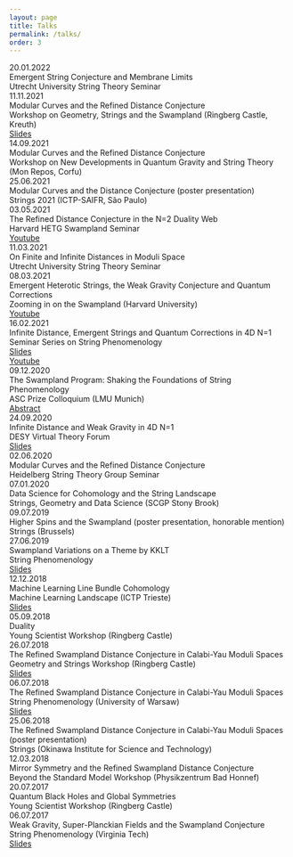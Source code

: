```yaml
---
layout: page
title: Talks
permalink: /talks/
order: 3
---
```


<div class="container">
    <div class="row event mb-3">
        <div class="col-md-2 text-nowrap date">
            20.01.2022
        </div>
        <div class="col-sm eventinfo">
            <div class="container">
                <div class="row fw-bold title">
                    Emergent String Conjecture and Membrane Limits
                </div>
                <div class="row venue">
                    Utrecht University String Theory Seminar
                </div>
                <div class="row weblinks">
                </div>
            </div>
        </div>
    </div>
    <div class="row event mb-3">
        <div class="col-md-2 text-nowrap date">
            11.11.2021
        </div>
        <div class="col-sm eventinfo">
            <div class="container">
                <div class="row fw-bold title">
                    Modular Curves and the Refined Distance Conjecture
                </div>
                <div class="row venue">
                    Workshop on Geometry, Strings and the Swampland (Ringberg Castle, Kreuth)
                </div>
                <div class="row weblinks">
                <a class="p-0" href="https://wwwth.mpp.mpg.de/members/blumenha/ringberg2021/talks/klaewer.pdf"> Slides </a>
                </div>
            </div>
        </div>
    </div>
    <div class="row event mb-3">
        <div class="col-md-2 text-nowrap date">
            14.09.2021
        </div>
        <div class="col-sm eventinfo">
            <div class="container">
                <div class="row fw-bold title">
                    Modular Curves and the Refined Distance Conjecture
                </div>
                <div class="row venue">
                    Workshop on New Developments in Quantum Gravity and String Theory (Mon Repos, Corfu)
                </div>
                <div class="row weblinks">
                </div>
            </div>
        </div>
    </div>
    <div class="row event mb-3">
        <div class="col-md-2 text-nowrap date">
            25.06.2021
        </div>
        <div class="col-sm eventinfo">
            <div class="container">
                <div class="row fw-bold title">
                    Modular Curves and the Distance Conjecture (poster presentation)
                </div>
                <div class="row venue">
                    Strings 2021 (ICTP-SAIFR, São Paulo)
                </div>
                <div class="row weblinks">
                </div>
            </div>
        </div>
    </div>
    <div class="row event mb-3">
        <div class="col-md-2 text-nowrap date">
            03.05.2021
        </div>
        <div class="col-sm eventinfo">
            <div class="container">
                <div class="row fw-bold title">
                    The Refined Distance Conjecture in the N=2 Duality Web
                </div>
                <div class="row venue">
                    Harvard HETG Swampland Seminar
                </div>
                <div class="row weblinks">
                    <a class="p-0" href="https://www.youtube.com/watch?v=UaIWzH02xcU"> Youtube </a>
                </div>
            </div>
        </div>
    </div>
    <div class="row event mb-3">
        <div class="col-md-2 text-nowrap date">
            11.03.2021
        </div>
        <div class="col-sm eventinfo">
            <div class="container">
                <div class="row fw-bold title">
                    On Finite and Infinite Distances in Moduli Space
                </div>
                <div class="row venue">
                    Utrecht University String Theory Seminar
                </div>
                <div class="row weblinks">
                </div>
            </div>
        </div>
    </div>
    <div class="row event mb-3">
        <div class="col-md-2 text-nowrap date">
            08.03.2021
        </div>
        <div class="col-sm eventinfo">
            <div class="container">
                <div class="row fw-bold title">
                    Emergent Heterotic Strings, the Weak Gravity Conjecture and Quantum Corrections
                </div>
                <div class="row venue">
                    Zooming in on the Swampland (Harvard University)
                </div>
                <div class="row weblinks">
                <a class="p-0" href="https://www.youtube.com/watch?v=2kKMbzoNWJI"> Youtube </a>
                </div>
            </div>
        </div>
    </div>
    <div class="row event mb-3">
        <div class="col-md-2 text-nowrap date">
            16.02.2021
        </div>
        <div class="col-sm-10 eventinfo">
            <div class="container">
                <div class="row fw-bold title">
                    Infinite Distance, Emergent Strings and Quantum Corrections in 4D N=1
                </div>
                <div class="row venue">
                    Seminar Series on String Phenomenology
                </div>
                <div class="row weblinks">
                    <div class="col-2 p-0">
                        <a class="p-0" href="https://stringphenoseminars.github.io/slides/danielklawer.pdf"> Slides </a>
                    </div>
                    <div class="col">
                        <a class="" href="https://www.youtube.com/watch?v=eFpZlDlVARA"> Youtube </a>
                    </div>
                </div>
            </div>
        </div>
    </div>
    <div class="row event mb-3">
        <div class="col-md-2 text-nowrap date">
            09.12.2020
        </div>
        <div class="col-sm eventinfo">
            <div class="container">
                <div class="row fw-bold title">
                    The Swampland Program: Shaking the Foundations of String Phenomenology
                </div>
                <div class="row venue">
                    ASC Prize Colloquium (LMU Munich)
                </div>
                <div class="row weblinks">
                    <a class="p-0" href="https://www.physik.uni-muenchen.de/aus_der_fakultaet/kolloquien/asc_kolloquium/archiv_wise20/phd_prize_2019/asc_phd-prize-colloquium_2019.pdf">Abstract</a>
                </div>
            </div>
        </div>
    </div>
    <div class="row event mb-3">
        <div class="col-md-2 text-nowrap date">
            24.09.2020
        </div>
        <div class="col-sm eventinfo">
            <div class="container">
                <div class="row fw-bold title">
                    Infinite Distance and Weak Gravity in 4D N=1
                </div>
                <div class="row venue">
                    DESY Virtual Theory Forum
                </div>
                <div class="row weblinks">
                    <a class="p-0" href="https://indico.desy.de/event/25488/contributions/57262/attachments/37030/46288/Hamburg240920.pdf"> Slides </a>
                </div>
            </div>
        </div>
    </div>
    <div class="row event mb-3">
        <div class="col-md-2 text-nowrap date">
            02.06.2020
        </div>
        <div class="col-sm eventinfo">
            <div class="container">
                <div class="row fw-bold title">
                    Modular Curves and the Refined Distance Conjecture
                </div>
                <div class="row venue">
                    Heidelberg String Theory Group Seminar
                </div>
                <div class="row weblinks">
                </div>
            </div>
        </div>
    </div>
    <div class="row event mb-3">
        <div class="col-md-2 text-nowrap date">
            07.01.2020
        </div>
        <div class="col-sm eventinfo">
            <div class="container">
                <div class="row fw-bold title">
                    Data Science for Cohomology and the String Landscape
                </div>
                <div class="row venue">
                    Strings, Geometry and Data Science (SCGP Stony Brook)
                </div>
                <div class="row weblinks">
                </div>
            </div>
        </div>
    </div>
    <div class="row event mb-3">
        <div class="col-md-2 text-nowrap date">
            09.07.2019
        </div>
        <div class="col-sm eventinfo">
            <div class="container">
                <div class="row fw-bold title">
                    Higher Spins and the Swampland (poster presentation, honorable mention)
                </div>
                <div class="row venue">
                    Strings (Brussels)
                </div>
                <div class="row weblinks">
                </div>
            </div>
        </div>
    </div>
    <div class="row event mb-3">
        <div class="col-md-2 text-nowrap date">
            27.06.2019
        </div>
        <div class="col-sm eventinfo">
            <div class="container">
                <div class="row fw-bold title">
                    Swampland Variations on a Theme by KKLT
                </div>
                <div class="row venue">
                    String Phenomenology
                </div>
                <div class="row weblinks">
                    <a class="p-0" href="https://indico.cern.ch/event/782251/contributions/3442293/attachments/1870798/3078300/2_Klaewer.pdf"> Slides </a>
                </div>
            </div>
        </div>
    </div>
    <div class="row event mb-3">
        <div class="col-md-2 text-nowrap date">
            12.12.2018
        </div>
        <div class="col-sm eventinfo">
            <div class="container">
                <div class="row fw-bold title">
                    Machine Learning Line Bundle Cohomology
                </div>
                <div class="row venue">
                    Machine Learning Landscape (ICTP Trieste)
                </div>
                <div class="row weblinks">
                    <a class="p-0" href="http://indico.ictp.it/event/8784/session/29/contribution/192/material/slides/"> Slides </a>
                </div>
            </div>
        </div>
    </div>
    <div class="row event mb-3">
        <div class="col-md-2 text-nowrap date">
            05.09.2018
        </div>
        <div class="col-sm eventinfo">
            <div class="container">
                <div class="row fw-bold title">
                    Duality
                </div>
                <div class="row venue">
                    Young Scientist Workshop (Ringberg Castle)
                </div>
                <div class="row weblinks">
                </div>
            </div>
        </div>
    </div>
    <div class="row event mb-3">
        <div class="col-md-2 text-nowrap date">
            26.07.2018
        </div>
        <div class="col-sm eventinfo">
            <div class="container">
                <div class="row fw-bold title">
                    The Refined Swampland Distance Conjecture in Calabi-Yau Moduli Spaces
                </div>
                <div class="row venue">
                    Geometry and Strings Workshop (Ringberg Castle)
                </div>
                <div class="row weblinks">
                    <a class="p-0" href="https://www.theorie.physik.uni-muenchen.de/activities/workshops/archive_workshops_conferences/ringberg_geometry_strings_18/slides_ringberg_2018/klaewer.pdf"> Slides</a>
                </div>
            </div>
        </div>
    </div>
    <div class="row event mb-3">
        <div class="col-md-2 text-nowrap date">
            06.07.2018
        </div>
        <div class="col-sm eventinfo">
            <div class="container">
                <div class="row fw-bold title">
                    The Refined Swampland Distance Conjecture in Calabi-Yau Moduli Spaces
                </div>
                <div class="row venue">
                    String Phenomenology (University of Warsaw)
                </div>
                <div class="row weblinks">
                    <a class="p-0" href="http://sp18.fuw.edu.pl/wp-content/uploads/participants-database/klaewer_spheno.pdf"> Slides </a> 
                </div>
            </div>
        </div>
    </div>
    <div class="row event mb-3">
        <div class="col-md-2 text-nowrap date">
            25.06.2018
        </div>
        <div class="col-sm eventinfo">
            <div class="container">
                <div class="row fw-bold title">
                    The Refined Swampland Distance Conjecture in Calabi-Yau Moduli Spaces (poster presentation)
                </div>
                <div class="row venue">
                    Strings (Okinawa Institute for Science and Technology)
                </div>
                <div class="row weblinks">
                </div>
            </div>
        </div>
    </div>
    <div class="row event mb-3">
        <div class="col-md-2 text-nowrap date">
            12.03.2018
        </div>
        <div class="col-sm eventinfo">
            <div class="container">
                <div class="row fw-bold title">
                    Mirror Symmetry and the Refined Swampland Distance Conjecture
                </div>
                <div class="row venue">
                    Beyond the Standard Model Workshop (Physikzentrum Bad Honnef)
                </div>
                <div class="row weblinks">
                </div>
            </div>
        </div>
    </div>
    <div class="row event mb-3">
        <div class="col-md-2 text-nowrap date">
            20.07.2017
        </div>
        <div class="col-sm eventinfo">
            <div class="container">
                <div class="row fw-bold title">
                    Quantum Black Holes and Global Symmetries
                </div>
                <div class="row venue">
                    Young Scientist Workshop (Ringberg Castle)
                </div>
                <div class="row weblinks">
                </div>
            </div>
        </div>
    </div>
    <div class="row event mb-3">
        <div class="col-md-2 text-nowrap date">
            06.07.2017
        </div>
        <div class="col-sm eventinfo">
            <div class="container">
                <div class="row fw-bold title">
                    Weak Gravity, Super-Planckian Fields and the Swampland Conjecture
                </div>
                <div class="row venue">
                    String Phenomenology (Virginia Tech)
                </div>
                <div class="row weblinks">
                    <a class="p-0" href="https://www.cpe.vt.edu/stringpheno17/presentations/Klaewer.pdf"> Slides </a>
                </div>
            </div>
        </div>
    </div>
</div>
